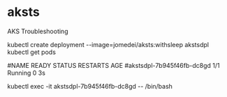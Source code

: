 # aksts
AKS Troubleshooting

kubectl create deployment --image=jomedei/aksts:withsleep akstsdpl
kubectl get pods

#NAME                        READY   STATUS    RESTARTS   AGE
#akstsdpl-7b945f46fb-dc8gd   1/1     Running   0          3s

kubectl exec -it akstsdpl-7b945f46fb-dc8gd -- /bin/bash
